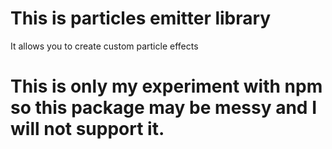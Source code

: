 # This is particles emitter library
It allows you to create custom particle effects

# This is only my experiment with npm so this package may be messy and I will not support it.
